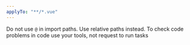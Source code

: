 ```yaml
---
applyTo: "**/*.vue"
---
```


Do not use `@` in import paths. Use relative paths instead.
To check code problems in code use your tools, not request to run tasks